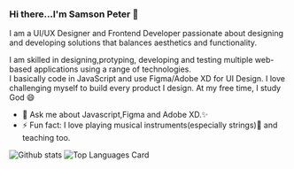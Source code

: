 ### Hi there...I'm Samson Peter 👋

I am a UI/UX Designer and Frontend Developer passionate about designing and developing solutions that balances aesthetics and functionality.

I am skilled in designing,protyping, developing and testing multiple web-based applications using a range of technologies.                                                 
I basically code in JavaScript and use Figma/Adobe XD for UI Design. I love challenging myself to build every product I design. At my free time, I study God 😄

- 💬 Ask me about Javascript,Figma and Adobe XD.✨
- ⚡ Fun fact: I love playing musical instruments(especially strings):musical_note: and teaching too.
<!-- - Here is my Github stat -->
 ![Github stats](https://github-readme-stats.vercel.app/api?username=livingstone17&theme=highcontrast&show_icons=true&count_private=true&include_all_commits=true) ![Top Languages Card](https://github-readme-stats.vercel.app/api/top-langs/?username=livingstone17&layout=compact)
 

<!--
**Livingstone17/Livingstone17** is a ✨ _special_ ✨ repository because its `README.md` (this file) appears on your GitHub profile.

Here are some ideas to get you started:

- 🔭 I’m currently working on ...
- 🌱 I’m currently learning ...
- 👯 I’m looking to collaborate on ...
- 🤔 I’m looking for help with ...
- 💬 Ask me about ...
- 📫 How to reach me: ...
- 😄 Pronouns: ...
- ⚡ Fun fact: ...
-->
